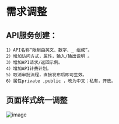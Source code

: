 # 需求调整

## 	API服务创建：
    1）API名称“限制由英文、数字、_ 组成”。
    2）增加访问方式，属性，输入/输出说明 。
    3）增加API请求/返回示例。
    4）增加API计费计划。
    5）取消审批流程，直接发布后即可生效。
    6）属性private ,public ，改为中文：私有，开放。
    
## 页面样式统一调整
![image](https://raw.githubusercontent.com/asiainfoLDP/api-gateway-datahub/master/API.png)






